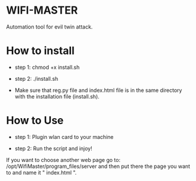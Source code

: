 # WIFI-MASTER
Automation tool for evil twin attack.

# How to install
* step 1:
        chmod +x install.sh
* step 2:
        ./install.sh
        
* Make sure that reg.py file and index.html file is in the same directory with the installation file (install.sh).

# How to Use

* step 1: Plugin wlan card to your machine 

* step 2: Run the script and injoy!

If you want to choose another web page go to: /opt/WifiMaster/program_files/server and then put there the page you want to and name it " index.html ".
